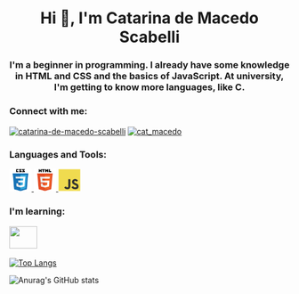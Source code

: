 <h1 align="center">Hi 👋, I'm Catarina de Macedo Scabelli</h1>
<h3 align="center">I'm a beginner in programming. I already have some knowledge in HTML and CSS and the basics of JavaScript. At university, I'm getting to know more languages, like C.</h3>

<h3 align="left">Connect with me:</h3>
<p align="left">
<a href="https://www.linkedin.com/in/catarina-de-macedo-scabelli-242876274/" target="blank"><img align="center" src="https://raw.githubusercontent.com/rahuldkjain/github-profile-readme-generator/master/src/images/icons/Social/linked-in-alt.svg" alt="catarina-de-macedo-scabelli" height="30" width="40" /></a>
<a href="https://instagram.com/cat_macedo" target="blank"><img align="center" src="https://raw.githubusercontent.com/rahuldkjain/github-profile-readme-generator/master/src/images/icons/Social/instagram.svg" alt="cat_macedo" height="30" width="40" /></a>
</p>

<h3 align="left">Languages and Tools:</h3>
<p align="left"> <a href="https://www.w3schools.com/css/" target="_blank" rel="noreferrer"> <img src="https://raw.githubusercontent.com/devicons/devicon/master/icons/css3/css3-original-wordmark.svg" alt="css3" width="40" height="40"/> </a> <a href="https://www.w3.org/html/" target="_blank" rel="noreferrer"> <img src="https://raw.githubusercontent.com/devicons/devicon/master/icons/html5/html5-original-wordmark.svg" alt="html5" width="40" height="40"/> </a> <a href="https://developer.mozilla.org/en-US/docs/Web/JavaScript" target="_blank" rel="noreferrer"> <img src="https://raw.githubusercontent.com/devicons/devicon/master/icons/javascript/javascript-original.svg" alt="javascript" width="40" height="40"/> </a> </p>

<h3 align="left">I'm learning:</h3>
<p align="left"> 
            <img height="40" width="50" src="https://cdn.jsdelivr.net/gh/devicons/devicon@latest/icons/c/c-original.svg" />
</p>

[![Top Langs](https://github-readme-stats.vercel.app/api/top-langs/?username=cat-macedo)](https://github.com/cat-macedo/github-readme-stats)

![Anurag's GitHub stats](https://github-readme-stats.vercel.app/api?username=cat-macedo&show_icons=true&theme=radical)
